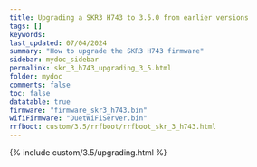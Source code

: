```yaml
---
title: Upgrading a SKR3 H743 to 3.5.0 from earlier versions
tags: []
keywords: 
last_updated: 07/04/2024
summary: "How to upgrade the SKR3 H743 firmware"
sidebar: mydoc_sidebar
permalink: skr_3_h743_upgrading_3_5.html
folder: mydoc
comments: false
toc: false
datatable: true
firmware: "firmware_skr3_h743.bin"
wifiFirmware: "DuetWiFiServer.bin"
rrfboot: custom/3.5/rrfboot/rrfboot_skr_3_h743.html
---
```


{% include custom/3.5/upgrading.html %}

